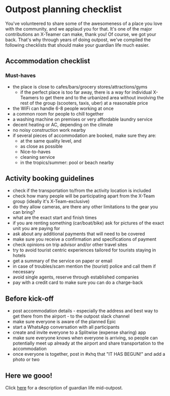 # Outpost planning checklist

You've volunteered to share some of the awesomeness of a place you love with the community, and we applaud you for that. It's one of the major contributions an X-Teamer can make, thank you!
Of course, we got your back. That's why through years of doing outpost, we've compiled the following checklists that should make your guardian life much easier.

## Accommodation checklist

### Must-haves
- the place is close to cafes/bars/grocery stores/attractions/gyms  
  - if the perfect place is too far away, there is a way for individual X-Teamers to get there and to the urbanized area without involving the rest of the group (scooters, taxis, uber) at a reasonable price
- the WiFi can handle 6-8 people working at once
- a common room for people to chill together
- a washing machine on premises or very affordable laundry service
- decent heating or AC, depending on the climate
- no noisy construction work nearby
- if several pieces of accommodation are booked, make sure they are:
  - at the same quality level, and
  - as close as possible
  - Nice-to-haves
  - cleaning service
  - in the tropics/summer: pool or beach nearby

## Activity booking guidelines

- check if the transportation to/from the activity location is included
- check how many people will be participating apart from the X-Team group (ideally it's X-Team-exclusive)
- do they allow cameras, are there any other limitations to the gear you can bring?
- what are the exact start and finish times
- if you are renting something (car/boat/bike) ask for pictures of the exact unit you are paying for
- ask about any additional payments that will need to be covered
- make sure you receive a confirmation and specifications of payment
- check opinions on trip advisor and/or other travel sites
- try to avoid tourist centric experiences tailored for tourists staying in hotels
- get a summary of the service on paper or email
- in case of troubles/scam mention the (tourist) police and call them if necessary
- avoid single agents, reserve through established companies
- pay with a credit card to make sure you can do a charge-back

## Before kick-off

- post accommodation details - especially the address and best way to get there from the airport - to the outpost slack channel
- make sure everyone is aware of the planned Epic
- start a WhatsApp conversation with all participants
- create and invite everyone to a Splitwise (expense sharing) app
- make sure everyone knows when everyone is arriving, so people can potentially meet up already at the airport and share transportation to the accommodation
- once everyone is together, post in #xhq that "IT HAS BEGUN!" and add a photo or two

## Here we gooo!

Click [here](g-mid.md) for a description of guardian life mid-outpost.
